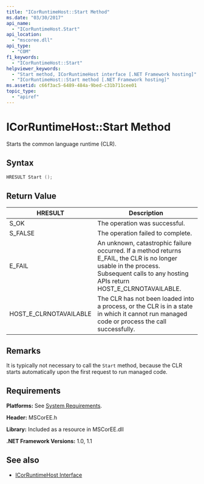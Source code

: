 ```yaml
---
title: "ICorRuntimeHost::Start Method"
ms.date: "03/30/2017"
api_name: 
  - "ICorRuntimeHost.Start"
api_location: 
  - "mscoree.dll"
api_type: 
  - "COM"
f1_keywords: 
  - "ICorRuntimeHost::Start"
helpviewer_keywords: 
  - "Start method, ICorRuntimeHost interface [.NET Framework hosting]"
  - "ICorRuntimeHost::Start method [.NET Framework hosting]"
ms.assetid: c66f3ac5-6489-484a-9bed-c31b711cee01
topic_type: 
  - "apiref"
---
```

# ICorRuntimeHost::Start Method
Starts the common language runtime (CLR).  
  
## Syntax  
  
```cpp  
HRESULT Start ();  
```  
  
## Return Value  
  
|HRESULT|Description|  
|-------------|-----------------|  
|S_OK|The operation was successful.|  
|S_FALSE|The operation failed to complete.|  
|E_FAIL|An unknown, catastrophic failure occurred. If a method returns E_FAIL, the CLR is no longer usable in the process. Subsequent calls to any hosting APIs return HOST_E_CLRNOTAVAILABLE.|  
|HOST_E_CLRNOTAVAILABLE|The CLR has not been loaded into a process, or the CLR is in a state in which it cannot run managed code or process the call successfully.|  
  
## Remarks  
 It is typically not necessary to call the `Start` method, because the CLR starts automatically upon the first request to run managed code.  
  
## Requirements  
 **Platforms:** See [System Requirements](../../get-started/system-requirements.md).  
  
 **Header:** MSCorEE.h  
  
 **Library:** Included as a resource in MSCorEE.dll  
  
 **.NET Framework Versions:** 1.0, 1.1  
  
## See also

- [ICorRuntimeHost Interface](icorruntimehost-interface.md)
